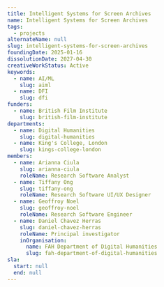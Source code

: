 ```yaml
---
title: Intelligent Systems for Screen Archives
name: Intelligent Systems for Screen Archives
tags:
  - projects
alternateName: null
slug: intelligent-systems-for-screen-archives
foundingDate: 2025-01-16
dissolutionDate: 2027-04-30
creativeWorkStatus: Active
keywords:
  - name: AI/ML
    slug: aiml
  - name: DFI
    slug: dfi
funders:
  - name: British Film Institute
    slug: british-film-institute
departments:
  - name: Digital Humanities
    slug: digital-humanities
  - name: King's College, London
    slug: kings-college-london
members:
  - name: Arianna Ciula
    slug: arianna-ciula
    roleName: Research Software Analyst
  - name: Tiffany Ong
    slug: tiffany-ong
    roleName: Research Software UI/UX Designer
  - name: Geoffroy Noel
    slug: geoffroy-noel
    roleName: Research Software Engineer
  - name: Daniel Chavez Herras
    slug: daniel-chavez-herras
    roleName: Principal investigator
    inOrganisation:
      name: FAH Department of Digital Humanities
      slug: fah-department-of-digital-humanities
sla:
  start: null
  end: null
---
```

